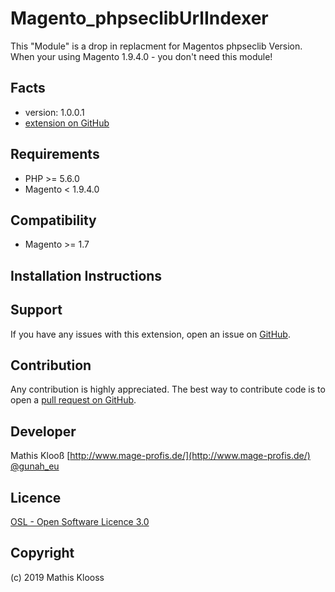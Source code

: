 Magento_phpseclibUrlIndexer
=====================
This "Module" is a drop in replacment for Magentos phpseclib Version.
When your using Magento 1.9.4.0 - you don't need this module!

Facts
-----
- version: 1.0.0.1
- [extension on GitHub](https://github.com/mklooss/Magento_phpseclib)

Requirements
------------
- PHP >= 5.6.0
- Magento < 1.9.4.0

Compatibility
-------------
- Magento >= 1.7

Installation Instructions
-------------------------

Support
-------
If you have any issues with this extension, open an issue on [GitHub](https://github.com/mklooss/Magento_phpseclib/issues).

Contribution
------------
Any contribution is highly appreciated. The best way to contribute code is to open a [pull request on GitHub](https://help.github.com/articles/using-pull-requests).

Developer
---------
Mathis Klooß
[http://www.mage-profis.de/](http://www.mage-profis.de/)
[@gunah_eu](https://twitter.com/gunah_eu)

Licence
-------
[OSL - Open Software Licence 3.0](http://opensource.org/licenses/osl-3.0.php)

Copyright
---------
(c) 2019 Mathis Klooss